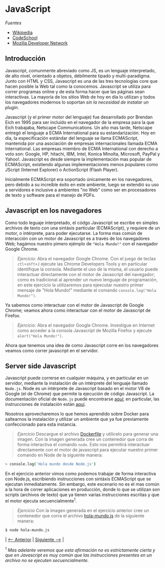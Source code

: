 JavaScript
===

*Fuentes*

- [Wikipedia](https://wikipedia.org/wiki/JavaScript)
- [CodeSchool](https://www.codeschool.com/)
- [Mozilla Developer Network](https://developer.mozilla.org)


Introducción
---

Javascript, comunmente abreviado como JS, es un lenguaje interpretado, de alto nivel, orientado a objetos, débilmente tipado y multi-paradigma.
Junto con HTML y CSS, Javascript es una de las tres tecnologías core que hacen posible la Web tal como la conocemos.
Javascript se utiliza para correr programas online y de esta forma hacer que las páginas sean interactivas. La mayoría de los sitios Web de hoy en día lo utilizan y todos los navegadores modernos lo soportan *sin la necesidad de instalar un plugin*.

Javascript (y el primer motor del lenguaje) fue desarrollado por Brendan Eich en 1995 para ser incluído en el navegador de la empresa para la que Eich trabajaba, Netscape Communications.
Un año mas tarde, Netscape entregó el lenguaje a ECMA International para su estandarización.
Hoy en día, la especificación estándar del lenguaje se llama ECMAScript, mantenida por una asociación de empresas internacionales llamada ECMA International. Las empresas miembro de ECMA International con derecho a voto son: Google, HP, hitachi, IBM, Intel, Konica Minolta, Microsoft, PayPal y Yahoo!.
Javascript es desde siempre la implementación mas popular de ECMAScript, existiendo algunas implementaciones menos populares como JScript (Internet Explorer) o ActionScript (Flash Player).

Inicialmente ECMAScript era soportado únicamente en los navegadores, pero debido a su increíble éxito en este ambiente, luego se extendió su uso a servidores e inclusive a ambientes "no Web" como ser en procesadores de texto y software para el manejo de PDFs.

Javascript en los navegadores
---

Como todo leguaje interpretado, el códgo Javascript se escribe en simples archivos de texto con una sintáxis particular (ECMAScript), y requiere de un motor, o intérprete, para poder ejecutarse.
La forma mas común de interacción con un motor de Javascript es a través de los navegadores Web; hagámos nuestro pimero ejémplo de ```"Hola Mundo!"``` con el navegador Google Chrome.

> *Ejercicio:*
> Abra el navegador Google Chrome.
> Con el juego de teclas ```ctl+shft+J``` ejecute las Chrome Developers Tools y en particular identifique la consola. Mediante el uso de la misma, el usuario puede interactuar directamente con el motor de Javascript del navegador; como es tradicional al aprender un nuevo lenguaje de programación, en este ejercicio la utilizaremos para ejeecutar nuestro primer mensaje de "Hola Mundo!" mediante el comando ```console.log("Hola Mundo!")```.

Ya sabemos como interactuar con el motor de Javascript de Google Chrome; veamos ahora como interactuar con el motor de Javascript de Firefox.

> *Ejercicio:*
> Abra el navegador Google Chrome.
> Investigue en Internet como acceder a la consola Javascript de Mozilla Firefox y ejecute ```alert("Hola Mundo!")```.

Ahora que tenemos una idea de como Javascript corre en los navegadores veamos como correr javascript en el servidor.

Server side Javascript
---

Javascript puede correrse en cualquier máquina, y en particular en un servidor, mediante la instalación de un intérprete del lenguaje llamado ```Node.js```. Node es un intérprete de Javascript basado en el motor V8 de Google (el de Chrome) que permite la ejecución de código Javascript. La documentación oficial de ```Node.js``` puede encontrarse [aquí](https://nodejs.org/en/docs/); en particular, las instrucciones de instalación están [aquí](https://nodejs.org/es/download/package-manager/#debian-and-ubuntu-based-linux-distributions).

Nosotros aprovecharemos lo que hemos aprendido sobre Docker para saltearnos la instalación y utilizar un ambiente que ya fue previamente confeccionado para esta instancia.

> *Ejercicio*
> Descargue el archivo [Dockerfile](Dockerfile) y utilicelo para generar una imagen. Con la imagen generada cree un contenedor que corra de forma interactiva el comando ```node```. Esto nos permitirá interactuar directamente con el motor de javascript para ejecutar nuestro primer comando en Node de la siguente manera:

```bash
> console.log('Hola mundo desde Node.js')
```

En el ejercicio anterior vimos como podemos trabajar de forma interactiva con Node.js, escribiendo instrucciones con sintáxis ECMAScript que se ejecutan inmediatamente. Sin embargo, este escenario no es el mas común a la hora de correr aplicaciones en producción, donde lo que se utilizan son scripts (archivos de texto) que ya tienen varias instrucciones escritas y que el motor ejecuta secuencialmente<sup>1</sup>.

> *Ejercicio*
> Con la imagen generada en el ejercicio anterior cree un contenedor que corra el archivo [hola-mundo.js](hola-mundo.js) de la siguiente manera:

```bash
$ node hola-mundo.js
```

| [<-- Anterior](https://github.com/conapps/conapps-iot) |
[Siguiente -->](20170903-TiposDeDatos.md) |

<sup>1</sup> _Mas adelante veremos que esta afirmación no es estrictamente cierta y que en Javascript es muy común que las instrucciones presentes en un archivo no se ejecuten secuencialmente._
